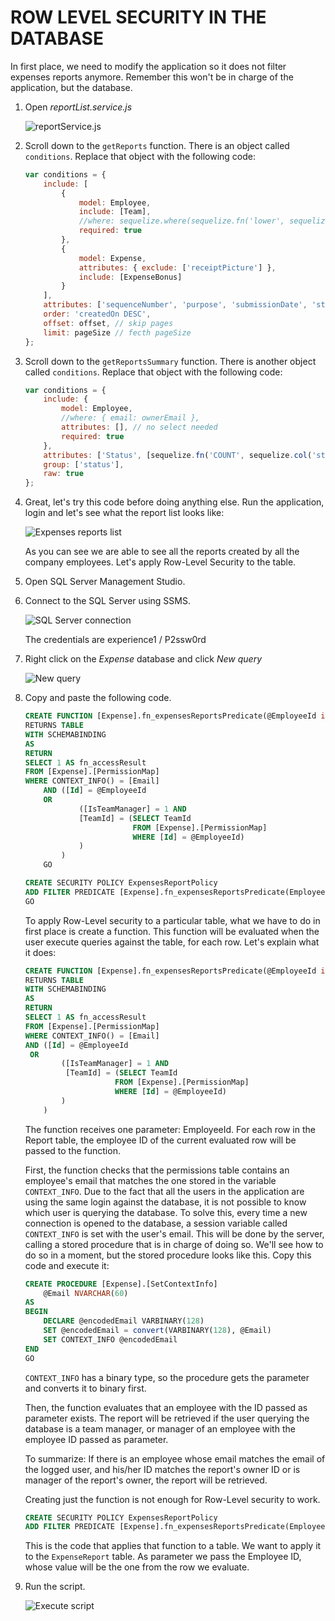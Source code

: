 <page title="Row Level Security in the database"/>

ROW LEVEL SECURITY IN THE DATABASE
====

In first place, we need to modify the application so it does not filter expenses reports anymore. Remember this won't be in charge of the application, but the database.

1. Open *reportList.service.js*
 
    ![reportService.js](img/2.jpg)
  
2. Scroll down to the `getReports` function. There is an object called `conditions`. Replace that object with the following code:
 
    ```javascript
    var conditions = {
        include: [
            {
                model: Employee,
                include: [Team],
                //where: sequelize.where(sequelize.fn('lower', sequelize.col('Email')), ownerEmail.toLowerCase()),
                required: true
            },
            {
                model: Expense,
                attributes: { exclude: ['receiptPicture'] },
                include: [ExpenseBonus]
            }
        ],
        attributes: ['sequenceNumber', 'purpose', 'submissionDate', 'status', 'reimburseInPoints', 'description', 'createdOn'],
        order: 'createdOn DESC',
        offset: offset, // skip pages
        limit: pageSize // fecth pageSize
    };
    ```

3. Scroll down to the `getReportsSummary` function. There is another object called `conditions`. Replace that object with the following code:

    ```javascript
    var conditions = {
        include: {
            model: Employee,
            //where: { email: ownerEmail },
            attributes: [], // no select needed
            required: true
        },
        attributes: ['Status', [sequelize.fn('COUNT', sequelize.col('status')), 'Count']],
        group: ['status'],
        raw: true
    };
    ```

4. Great, let's try this code before doing anything else. Run the application, login and let's see what the report list looks like:

    ![Expenses reports list](img/4.jpg)

    As you can see we are able to see all the reports created by all the company employees. Let's apply Row-Level Security to the table.

5. Open SQL Server Management Studio.

6. Connect to the SQL Server using SSMS.
 
    ![SQL Server connection](img/5.jpg)

    The credentials are experience1 / P2ssw0rd

7. Right click on the *Expense* database and click *New query*
  
    ![New query](img/6.jpg)

8. Copy and paste the following code.

    ```sql
    CREATE FUNCTION [Expense].fn_expensesReportsPredicate(@EmployeeId int)
    RETURNS TABLE
    WITH SCHEMABINDING
    AS
    RETURN 
    SELECT 1 AS fn_accessResult 
    FROM [Expense].[PermissionMap]
    WHERE CONTEXT_INFO() = [Email]
        AND ([Id] = @EmployeeId
        OR 
                ([IsTeamManager] = 1 AND 
                [TeamId] = (SELECT TeamId 
                            FROM [Expense].[PermissionMap]
                            WHERE [Id] = @EmployeeId)
                )
            )
        GO

    CREATE SECURITY POLICY ExpensesReportPolicy
    ADD FILTER PREDICATE [Expense].fn_expensesReportsPredicate(EmployeeId) ON [Expense].[ExpenseReport]
    GO
    ```

    To apply Row-Level security to a particular table, what we have to do in first place is create a function. This function will be evaluated when the user execute queries against the table, for each row. Let's explain what it does:

    ```sql
   CREATE FUNCTION [Expense].fn_expensesReportsPredicate(@EmployeeId int)
   RETURNS TABLE
   WITH SCHEMABINDING
   AS
   RETURN 
   SELECT 1 AS fn_accessResult 
   FROM [Expense].[PermissionMap]
   WHERE CONTEXT_INFO() = [Email]
    AND ([Id] = @EmployeeId
     OR 
            ([IsTeamManager] = 1 AND 
             [TeamId] = (SELECT TeamId 
                        FROM [Expense].[PermissionMap]
                        WHERE [Id] = @EmployeeId)
            )
        )
    ```

    The function receives one parameter: EmployeeId. For each row in the Report table, the employee ID of the current evaluated row will be passed to the function. 

    First, the function checks that the permissions table contains an employee's email that matches the one stored in the variable `CONTEXT_INFO`. Due to the fact that all the users in the application are using the same login against the database, it is not possible to know which user is querying the database. 
    To solve this, every time a new connection is opened to the database, a session variable called `CONTEXT_INFO` is set with the user's email. This will be done by the server, calling a stored procedure that is in charge of doing so. We'll see how to do so in a moment, but the stored procedure looks like this. Copy this code and execute it:

    ```sql
    CREATE PROCEDURE [Expense].[SetContextInfo]
        @Email NVARCHAR(60)
    AS
    BEGIN
        DECLARE @encodedEmail VARBINARY(128)
        SET @encodedEmail = convert(VARBINARY(128), @Email)
        SET CONTEXT_INFO @encodedEmail
    END
    GO
    ```

    `CONTEXT_INFO` has a binary type, so the procedure gets the parameter and converts it to binary first.

    Then, the function evaluates that an employee with the ID passed as parameter exists. The report will be retrieved if the user querying the database is a team manager, or manager of an employee with the employee ID passed as parameter.

    To summarize: If there is an employee whose email matches the email of the logged user, and his/her ID matches the report's owner ID or is manager of the report's owner, the report will be retrieved.

    Creating just the function is not enough for Row-Level security to work. 

    ```sql
    CREATE SECURITY POLICY ExpensesReportPolicy
    ADD FILTER PREDICATE [Expense].fn_expensesReportsPredicate(EmployeeId) ON [Expense].[ExpenseReport]
    ```
        
    This is the code that applies that function to a table. We want to apply it to the `ExpenseReport` table. As parameter we pass the Employee ID, whose value will be the one from the row we evaluate.

9. Run the script.

    ![Execute script](img/7.jpg)




    

    








    
